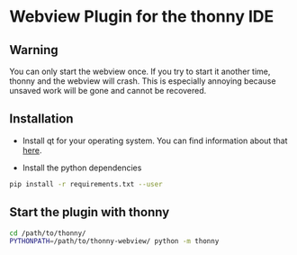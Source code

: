 # Webview Plugin for the thonny IDE

## Warning

You can only start the webview once. If you try to start it another time, thonny and the webview will crash. This is especially annoying because unsaved work will be gone and cannot be recovered.

## Installation

- Install qt for your operating system. You can find information about that [here](https://pywebview.flowrl.com/guide/installation.html#dependencies).

- Install the python dependencies

```bash
pip install -r requirements.txt --user
```

## Start the plugin with thonny

```bash
cd /path/to/thonny/
PYTHONPATH=/path/to/thonny-webview/ python -m thonny
```
